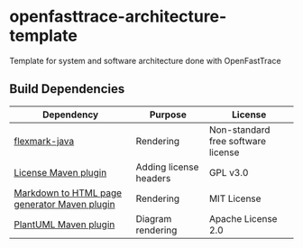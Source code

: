 # openfasttrace-architecture-template
Template for system and software architecture done with OpenFastTrace

## Build Dependencies

| Dependency                                                                                                | Purpose                | License                            |
|-----------------------------------------------------------------------------------------------------------|------------------------|------------------------------------|
| [flexmark-java](https://github.com/vsch/flexmark-java)                                                    | Rendering              | Non-standard free software license |
| [License Maven plugin](http://www.mojohaus.org/license-maven-plugin/)                                     | Adding license headers | GPL v3.0                           |
| [Markdown to HTML page generator Maven plugin](https://github.com/walokra/markdown-page-generator-plugin) | Rendering              | MIT License                        |
| [PlantUML Maven plugin](https://github.com/jeluard/maven-plantuml-plugin)                                 | Diagram rendering      | Apache License 2.0                 |